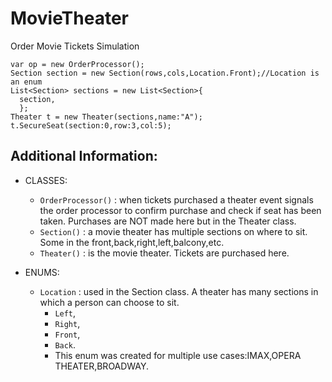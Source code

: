 # MovieTheater
Order Movie Tickets Simulation
```
var op = new OrderProcessor();
Section section = new Section(rows,cols,Location.Front);//Location is an enum
List<Section> sections = new List<Section>{
  section,
  };
Theater t = new Theater(sections,name:"A");
t.SecureSeat(section:0,row:3,col:5);
```
  
## Additional Information:
- CLASSES: 
   - `OrderProcessor()` : when tickets purchased a theater event signals the order processor to confirm purchase and check if seat has been taken. Purchases are NOT made here but in the Theater class.
   - `Section()` : a movie theater has multiple sections on where to sit. Some in the front,back,right,left,balcony,etc. 
   - `Theater()` : is the movie theater. Tickets are purchased here.

- ENUMS:
   - `Location` : used in the Section class. A theater has many sections in which a person can choose to sit. 
       - `Left`,
       - `Right`,
       - `Front`,
       - `Back`.
       * This enum was created for multiple use cases:IMAX,OPERA THEATER,BROADWAY. 


 
